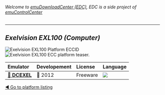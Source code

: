 ###### Welcome to [emuDownloadCenter (EDC)](https://github.com/PhoenixInteractiveNL/emuDownloadCenter/wiki/), EDC is a side project of [emuControlCenter](https://github.com/PhoenixInteractiveNL/emuControlCenter/wiki/)
***
## _Exelvision EXL100 (Computer)_
![](https://raw.githubusercontent.com/wiki/PhoenixInteractiveNL/emuDownloadCenter/images_platform/ecc_exl100_cell.png "Exelvision EXL100 Platform ECCID")
![](https://raw.githubusercontent.com/wiki/PhoenixInteractiveNL/emuDownloadCenter/images_platform/ecc_exl100_teaser.png "Exelvision EXL100 ECC platform teaser.")

| Emulator | Developement | License | Language |
|:---------|:-------------|:--------|:---------|
| [:file_folder: **DCEXEL**](https://github.com/PhoenixInteractiveNL/emuDownloadCenter/wiki/Emulator-dcexel#menu) | :red_circle: 2012 | Freeware | ![](https://raw.githubusercontent.com/wiki/PhoenixInteractiveNL/emuDownloadCenter/images_flags/icon_flag_EN_24.png) |

[:arrow_backward: Go to platform listing](https://github.com/PhoenixInteractiveNL/emuDownloadCenter/wiki/EDC-Platform-List)
